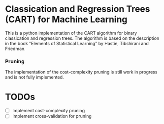 # Classication and Regression Trees (CART) for Machine Learning

This is a python implementation of the CART algorithm for binary classication and regression trees. The algorithm is based on the description in the book "Elements of Statistical Learning" by Hastie, Tibshirani and Friedman.

### Pruning

The implementation of the cost-complexity pruning is still work in progress and is not fully implemented.

# TODOs

- [ ] Implement cost-complexity pruning
- [ ] Implement cross-validation for pruning
